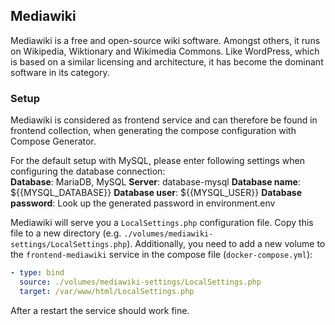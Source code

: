 ## Mediawiki
Mediawiki is a free and open-source wiki software. Amongst others, it runs on Wikipedia, Wiktionary and Wikimedia Commons. Like WordPress, which is based on a similar licensing and architecture, it has become the dominant software in its category.

### Setup
Mediawiki is considered as frontend service and can therefore be found in frontend collection, when generating the compose configuration with Compose Generator.

For the default setup with MySQL, please enter following settings when configuring the database connection: <br>
**Database**: MariaDB, MySQL
**Server**: database-mysql
**Database name**: ${{MYSQL_DATABASE}}
**Database user**: ${{MYSQL_USER}}
**Database password**: Look up the generated password in environment.env

Mediawiki will serve you a `LocalSettings.php` configuration file. Copy this file to a new directory (e.g. `./volumes/mediawiki-settings/LocalSettings.php`). Additionally, you need to add a new volume to the `frontend-mediawiki` service in the compose file (`docker-compose.yml`):

```yml
- type: bind
  source: ./volumes/mediawiki-settings/LocalSettings.php
  target: /var/www/html/LocalSettings.php
```

After a restart the service should work fine.